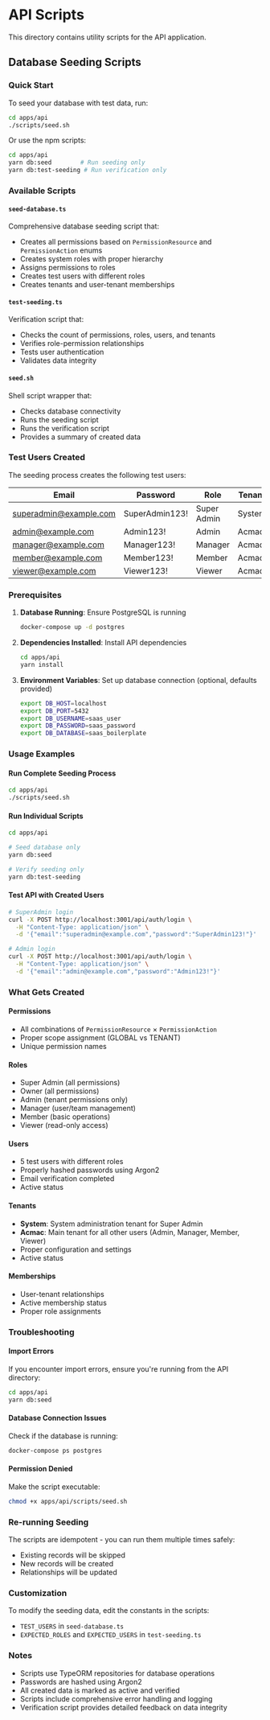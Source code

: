# API Scripts

This directory contains utility scripts for the API application.

## Database Seeding Scripts

### Quick Start

To seed your database with test data, run:

```bash
cd apps/api
./scripts/seed.sh
```

Or use the npm scripts:

```bash
cd apps/api
yarn db:seed        # Run seeding only
yarn db:test-seeding # Run verification only
```

### Available Scripts

#### `seed-database.ts`

Comprehensive database seeding script that:

- Creates all permissions based on `PermissionResource` and `PermissionAction` enums
- Creates system roles with proper hierarchy
- Assigns permissions to roles
- Creates test users with different roles
- Creates tenants and user-tenant memberships

#### `test-seeding.ts`

Verification script that:

- Checks the count of permissions, roles, users, and tenants
- Verifies role-permission relationships
- Tests user authentication
- Validates data integrity

#### `seed.sh`

Shell script wrapper that:

- Checks database connectivity
- Runs the seeding script
- Runs the verification script
- Provides a summary of created data

### Test Users Created

The seeding process creates the following test users:

| Email                  | Password       | Role        | Tenant |
| ---------------------- | -------------- | ----------- | ------ |
| superadmin@example.com | SuperAdmin123! | Super Admin | System |
| admin@example.com      | Admin123!      | Admin       | Acmac  |
| manager@example.com    | Manager123!    | Manager     | Acmac  |
| member@example.com     | Member123!     | Member      | Acmac  |
| viewer@example.com     | Viewer123!     | Viewer      | Acmac  |

### Prerequisites

1. **Database Running**: Ensure PostgreSQL is running

   ```bash
   docker-compose up -d postgres
   ```

2. **Dependencies Installed**: Install API dependencies

   ```bash
   cd apps/api
   yarn install
   ```

3. **Environment Variables**: Set up database connection (optional, defaults provided)
   ```bash
   export DB_HOST=localhost
   export DB_PORT=5432
   export DB_USERNAME=saas_user
   export DB_PASSWORD=saas_password
   export DB_DATABASE=saas_boilerplate
   ```

### Usage Examples

#### Run Complete Seeding Process

```bash
cd apps/api
./scripts/seed.sh
```

#### Run Individual Scripts

```bash
cd apps/api

# Seed database only
yarn db:seed

# Verify seeding only
yarn db:test-seeding
```

#### Test API with Created Users

```bash
# SuperAdmin login
curl -X POST http://localhost:3001/api/auth/login \
  -H "Content-Type: application/json" \
  -d '{"email":"superadmin@example.com","password":"SuperAdmin123!"}'

# Admin login
curl -X POST http://localhost:3001/api/auth/login \
  -H "Content-Type: application/json" \
  -d '{"email":"admin@example.com","password":"Admin123!"}'
```

### What Gets Created

#### Permissions

- All combinations of `PermissionResource` × `PermissionAction`
- Proper scope assignment (GLOBAL vs TENANT)
- Unique permission names

#### Roles

- Super Admin (all permissions)
- Owner (all permissions)
- Admin (tenant permissions only)
- Manager (user/team management)
- Member (basic operations)
- Viewer (read-only access)

#### Users

- 5 test users with different roles
- Properly hashed passwords using Argon2
- Email verification completed
- Active status

#### Tenants

- **System**: System administration tenant for Super Admin
- **Acmac**: Main tenant for all other users (Admin, Manager, Member, Viewer)
- Proper configuration and settings
- Active status

#### Memberships

- User-tenant relationships
- Active membership status
- Proper role assignments

### Troubleshooting

#### Import Errors

If you encounter import errors, ensure you're running from the API directory:

```bash
cd apps/api
yarn db:seed
```

#### Database Connection Issues

Check if the database is running:

```bash
docker-compose ps postgres
```

#### Permission Denied

Make the script executable:

```bash
chmod +x apps/api/scripts/seed.sh
```

### Re-running Seeding

The scripts are idempotent - you can run them multiple times safely:

- Existing records will be skipped
- New records will be created
- Relationships will be updated

### Customization

To modify the seeding data, edit the constants in the scripts:

- `TEST_USERS` in `seed-database.ts`
- `EXPECTED_ROLES` and `EXPECTED_USERS` in `test-seeding.ts`

### Notes

- Scripts use TypeORM repositories for database operations
- Passwords are hashed using Argon2
- All created data is marked as active and verified
- Scripts include comprehensive error handling and logging
- Verification script provides detailed feedback on data integrity
